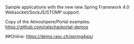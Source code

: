 Sample applications with the new new Spring Framework 4.0 Websocket/SockJS/STOMP support. 

Copy of the Atmoshpere/Portal examples: https://github.com/ralscha/portal-demos

##Online: https://demo.rasc.ch/spring4ws/
